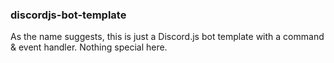 ### discordjs-bot-template

As the name suggests, this is just a Discord.js bot template with a command & event handler. Nothing special here.
